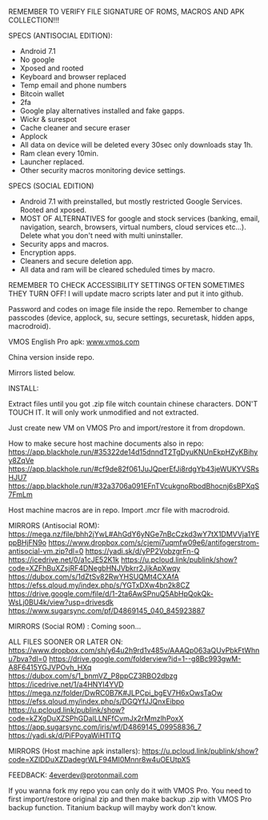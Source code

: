 REMEMBER TO VERIFY FILE SIGNATURE OF ROMS, MACROS AND APK COLLECTION!!!

SPECS (ANTISOCIAL EDITION):

- Android 7.1
- No google
- Xposed and rooted
- Keyboard and browser replaced
- Temp email and phone numbers
- Bitcoin wallet
- 2fa 
- Google play alternatives installed and fake gapps.
- Wickr & surespot
- Cache cleaner and secure eraser
- Applock
- All data on device will be deleted every 30sec only downloads stay 1h.
- Ram clean every 10min.
- Launcher replaced.
- Other security macros monitoring device settings.

SPECS (SOCIAL EDITION)

- Android 7.1 with preinstalled, but mostly restricted Google Services. Rooted and xposed.
- MOST OF ALTERNATIVES for google and stock services (banking, email, navigation, search, browsers, virtual numbers, cloud services etc...). Delete what you don't need with multi uninstaller.
- Security apps and macros.
- Encryption apps.
- Cleaners and secure deletion app. 
- All data and ram will be cleared scheduled times by macro.


REMEMBER TO CHECK ACCESSIBILITY SETTINGS OFTEN SOMETIMES THEY TURN OFF!
I will update macro scripts later and put it into github.

Password and codes on image file inside the repo.
Remember to change passcodes (device, applock, su, secure settings, securetask, hidden apps, macrodroid).

VMOS English Pro apk:
www.vmos.com

China version inside repo.

Mirrors listed below.

INSTALL:

Extract files until you got .zip file witch countain chinese characters. DON'T TOUCH IT. It will only work unmodified and not extracted.

Just create new VM on VMOS Pro and import/restore it from dropdown.

How to make secure host machine documents also in repo:
https://app.blackhole.run/#35322de14d15dnndT2TgDyuKNUnEkpHZyKBihyy8ZqVe 
https://app.blackhole.run/#cf9de82f061JuJQperEfJi8rdgYb43jeWUKYVSRsHJU7 
https://app.blackhole.run/#32a3706a091EFnTVcukgnoRbodBhocnj6sBPXqS7FmLm

Host machine macros are in repo. Import .mcr file with macrodroid.

MIRRORS (Antisocial ROM):
https://mega.nz/file/bhh2jYwL#AhGdY6yNGe7nBcCzkd3wY7tX1DMVVja1YEppBHjFN9o
https://www.dropbox.com/s/cjemi7uqmfw09e6/antifogerstrom-antisocial-vm.zip?dl=0
https://yadi.sk/d/yPP2VobzgrFn-Q
https://icedrive.net/0/a1cJE52K1k
https://u.pcloud.link/publink/show?code=XZFhBuXZsjRF4DNegbHNJVbkrr2JjkApXwqy 
https://dubox.com/s/1dZtSv82RwYHSUQMt4CXAfA
https://efss.qloud.my/index.php/s/YGTxDXw4bn2k8CZ
https://drive.google.com/file/d/1-2ta6AwSPnuQ5AbHpQokQk-WsLj0BU4k/view?usp=drivesdk
https://www.sugarsync.com/pf/D4869145_040_845923887

MIRRORS (Social ROM) :
Coming soon...

ALL FILES SOONER OR LATER ON:
https://www.dropbox.com/sh/y64u2h9rd1v485v/AAAQp063aQUvPbkFtWhnu7bva?dl=0
https://drive.google.com/folderview?id=1--g8Bc993gwM-A8F6415YGJVPOvh_HXq https://dubox.com/s/1_bnmVZ_P8ppCZ3RBO2dbzg
https://icedrive.net/1/a4HNYI4YVD
https://mega.nz/folder/DwRC0B7K#JLPCpi_bgEV7H6xOwsTaOw
https://efss.qloud.my/index.php/s/DGQYfJJQnxEibpo
https://u.pcloud.link/publink/show?code=kZXgDuXZSPhGDaILLNFfCvmJx2rMmzlhPoxX
https://app.sugarsync.com/iris/wf/D4869145_09958836_7
https://yadi.sk/d/PiFPoyaWiHTlTQ

MIRRORS (Host machine apk installers):
https://u.pcloud.link/publink/show?code=XZlDDuXZDadegrWLF94MI0Mnnr8w4uOEUtpX5

FEEDBACK: 4everdev@protonmail.com

If you wanna fork my repo you can only do it with VMOS Pro. You need to first import/restore original zip and then make backup .zip with VMOS Pro backup function. Titanium backup will mayby work don't know.